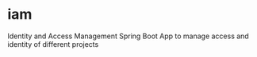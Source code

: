 # iam
Identity and Access Management Spring Boot App to manage access and identity of different projects
